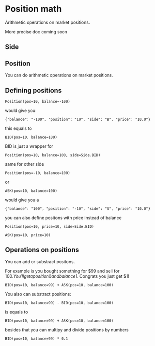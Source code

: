 # Position math
Arithmetic operations on market positions.

More precise doc coming soon

## Side

## Position
You can do arithmetic operations on market positions.

## Defining positions
```Position(pos=10, balance=-100)```

would give you 

```{"balance": "-100", "position": "10", "side": "B", "price": "10.0"}```

this equals to
 
 ```BID(pos=10, balance=100)```
 
 BID is just a wrapper for 
 
 ```Position(pos=10, balance=100, side=Side.BID)```
 
 same for other side
 
 ```Position(pos=-10, balance=100)```
 
 or 
 
 ```ASK(pos=10, balance=100)```
 
 would give you a
 
 ```{"balance": "100", "position": "-10", "side": "S", "price": "10.0"}```
 
 you can also define positons with price instead of balance
  
  ```Position(pos=10, price=10, side=Side.BID)```
  
  ```ASK(pos=10, price=10)```
  
 ## Operations on positions
 You can add or substract positons.
 
 For example is you bought something for $99 and sell for $100.
 You'll get a position 0 and balance 1$. Congrats you just get $1!
 
 ```BID(pos=10, balance=99) + ASK(pos=10, balance=100)```
 
 You also can substract positions:
 
 ```BID(pos=10, balance=99) - BID(pos=10, balance=100)```
 
 is equals to 
 
 ```BID(pos=10, balance=99) + ASK(pos=10, balance=100)```
 
 besides that you can multipy and divide positions by numbers
 
 ```BID(pos=10, balance=99) * 0.1```
 
